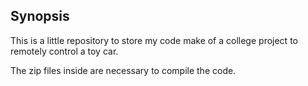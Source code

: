 ## Synopsis

This is a little repository to store my code make of a college project to remotely control a toy car.

The zip files inside are necessary to compile the code.
